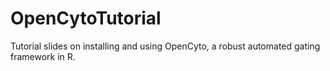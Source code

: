 OpenCytoTutorial
================

Tutorial slides on installing and using OpenCyto, a robust automated gating framework in R.
